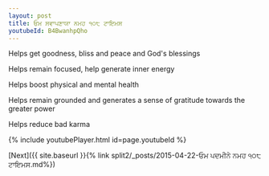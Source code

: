 ```yaml
---
layout: post
title: ਓਮ ਸਵਾਪਣਾਯਾ ਨਮਹ ੧੦੮ ਟਾਇਮਸ
youtubeId: B4BwanhpQho
---
```

 
 
Helps get goodness, bliss and peace and God's blessings
 
Helps remain focused, help generate inner energy 
 
Helps boost physical and mental health 
 
Helps remain grounded and generates a sense of gratitude towards the greater power 
 
Helps reduce bad karma
 
 
 
 


{% include youtubePlayer.html id=page.youtubeId %}
 
[Next]({{ site.baseurl }}{% link  split2/_posts/2015-04-22-ਓਮ ਪਦਮੀਨੇ ਨਮਹ ੧੦੮ ਟਾਇਮਸ.md%})
 
